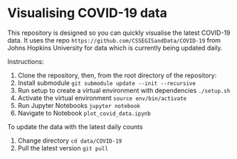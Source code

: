 # Visualising COVID-19 data

This repository is designed so you can quickly visualise the latest COVID-19 data. It uses the repo `https://github.com/CSSEGISandData/COVID-19` from Johns Hopkins University for data which is currently being updated daily.

Instructions:
1. Clone the repository, then, from the root directory of the repository:
2. Install submodule `git submodule update --init --recursive`
3. Run setup to create a virtual environment with dependencies `./setup.sh`
4. Activate the virtual environment `source env/bin/activate`
5. Run Jupyter Notebooks `jupyter notebook`
6. Navigate to Notebook `plot_covid_data.ipynb`

To update the data with the latest daily counts
1. Change directory `cd data/COVID-19`
2. Pull the latest version `git pull`
